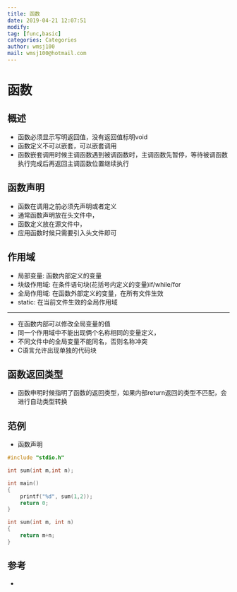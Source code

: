 ```yaml
---
title: 函数
date: 2019-04-21 12:07:51	
modify: 
tag: [func,basic]
categories: Categories
author: wmsj100
mail: wmsj100@hotmail.com
---
```


# 函数

## 概述
- 函数必须显示写明返回值，没有返回值标明void
- 函数定义不可以嵌套，可以嵌套调用
- 函数嵌套调用时候主调函数遇到被调函数时，主调函数先暂停，等待被调函数执行完成后再返回主调函数位置继续执行

## 函数声明
- 函数在调用之前必须先声明或者定义
- 通常函数声明放在头文件中，
- 函数定义放在源文件中，
- 应用函数时候只需要引入头文件即可

## 作用域
- 局部变量: 函数内部定义的变量
- 块级作用域: 在条件语句块(花括号内定义的变量)if/while/for
- 全局作用域: 在函数外部定义的变量，在所有文件生效
- static: 在当前文件生效的全局作用域
---
- 在函数内部可以修改全局变量的值
- 同一个作用域中不能出现俩个名称相同的变量定义，
- 不同文件中的全局变量不能同名，否则名称冲突
- C语言允许出现单独的代码块

## 函数返回类型
- 函数申明时候指明了函数的返回类型，如果内部return返回的类型不匹配，会进行自动类型转换

## 范例
- 函数声明
```c
#include "stdio.h"

int sum(int m,int n);

int main()
{
    printf("%d", sum(1,2));
    return 0;
}

int sum(int m, int n)
{
    return m+n;
}
```

## 参考
- []()
